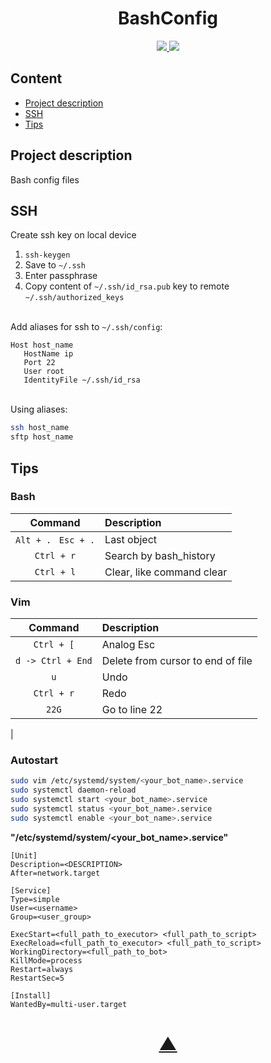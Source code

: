 <h1 align="center">BashConfig</h1>

<p align="center">
  <a href="https://github.com/TheK4n">
    <img src="https://img.shields.io/github/followers/TheK4n?label=Follow&style=social">
  </a>
  <a href="https://github.com/TheK4n/BashConfig">
    <img src="https://img.shields.io/github/stars/TheK4n/BashConfig?style=social">
  </a>
</p>


## Content
* [Project description](#chapter-0)
* [SSH](#chapter-1)
* [Tips](#chapter-2)


<a id="chapter-0"></a>
## Project description

Bash config files


<a id="chapter-1"></a>
## SSH

Create ssh key on local device

1. `ssh-keygen`
2. Save to `~/.ssh`
3. Enter passphrase 
4. Copy content of `~/.ssh/id_rsa.pub` key to remote `~/.ssh/authorized_keys`

\
Add aliases for ssh to `~/.ssh/config`:
```
Host host_name
   HostName ip
   Port 22
   User root
   IdentityFile ~/.ssh/id_rsa
 ```

\
Using aliases:
```bash
ssh host_name
sftp host_name
```

<a id="chapter-2"></a>
## Tips

### Bash
|       Command                       |   Description            |
|:------------------:                 | :------------------      |
|```Alt + . ``` ```Esc + .```         | Last object              |
|```Ctrl + r```                       | Search by bash_history   |
|```Ctrl + l```                       | Clear, like command clear |


### Vim

|       Command        |   Description                           |
|:------------------:  | :------------------------------------   |
|```Ctrl + [```        |  Analog Esc                             |
|```d -> Ctrl + End``` |  Delete from cursor to end of file      |
| ```u```              |  Undo                                   |
|   ```Ctrl + r```     |  Redo                                   |
|    ```22G```         |  Go to line 22
|


### Autostart

```bash
sudo vim /etc/systemd/system/<your_bot_name>.service
sudo systemctl daemon-reload
sudo systemctl start <your_bot_name>.service
sudo systemctl status <your_bot_name>.service
sudo systemctl enable <your_bot_name>.service
```

**"/etc/systemd/system/<your_bot_name>.service"**
```text
[Unit]
Description=<DESCRIPTION>
After=network.target

[Service]
Type=simple
User=<username>
Group=<user_group>

ExecStart=<full_path_to_executor> <full_path_to_script>
ExecReload=<full_path_to_executor> <full_path_to_script>
WorkingDirectory=<full_path_to_bot>
KillMode=process
Restart=always
RestartSec=5

[Install]
WantedBy=multi-user.target
```

<h1 align="center"><a href="#top">▲</a></h1>
